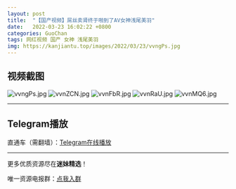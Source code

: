 ```yaml
---
layout: post
title:  "【国产视频】屌丝卖肾终于啪到了AV女神浅尾美羽"
date:   2022-03-23 16:02:22 +0800
categories: GuoChan
tags: 网红视频 国产 女神 浅尾美羽
img: https://kanjiantu.top/images/2022/03/23/vvngPs.jpg
---
```



## 视频截图

![vvngPs.jpg](https://kanjiantu.top/images/2022/03/23/vvngPs.jpg)
![vvnZCN.jpg](https://kanjiantu.top/images/2022/03/23/vvnZCN.jpg)
![vvnFbR.jpg](https://kanjiantu.top/images/2022/03/23/vvnFbR.jpg)
![vvnRaU.jpg](https://kanjiantu.top/images/2022/03/23/vvnRaU.jpg)
![vvnMQ6.jpg](https://kanjiantu.top/images/2022/03/23/vvnMQ6.jpg)

* * *
## Telegram播放

直通车（需翻墙）：[Telegram在线播放](https://t.me/mimeijingxuan/258)

* * *
更多优质资源尽在**迷妹精选**！

唯一资源电报群：[点我入群](https://t.me/mimeijingxuan)


